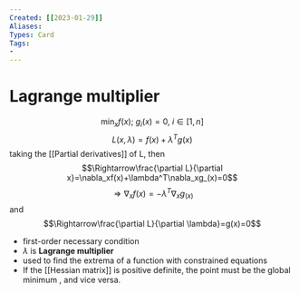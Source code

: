 ```yaml
---
Created: [[2023-01-29]]
Aliases: 
Types: Card
Tags: 
- 
---
```

# Lagrange multiplier
$$\min_{x}f(x);\ g_i(x)=0,\ i\in[1, n]$$
$$L(x, \lambda)=f(x)+\lambda^Tg(x)$$
taking the [[Partial derivatives]] of L, then
$$\Rightarrow\frac{\partial L}{\partial x}=\nabla_xf(x)+\lambda^T\nabla_xg_(x)=0$$
$$\Rightarrow\nabla_xf(x)=-\lambda^T\nabla_xg_(x)$$
and
$$\Rightarrow\frac{\partial L}{\partial \lambda}=g(x)=0$$
- first-order necessary condition
- $\lambda$ is **Lagrange multiplier**
- used to find the extrema of a function with constrained equations
- If the [[Hessian matrix]] is positive definite, the point must be the global minimum
  , and vice versa. 

